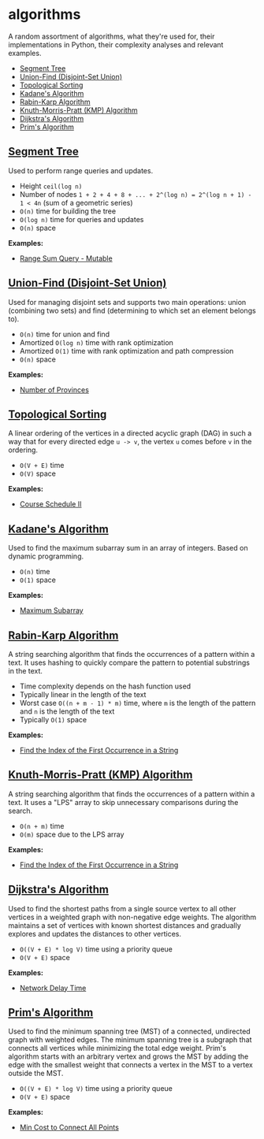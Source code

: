 # algorithms

A random assortment of algorithms, what they're used for, their implementations in Python, their complexity analyses and relevant examples.

* [Segment Tree](#segment-tree)
* [Union-Find (Disjoint-Set Union)](#union-find-disjoint-set-union)
* [Topological Sorting](#topological-sorting)
* [Kadane's Algorithm](#kadanes-algorithm)
* [Rabin-Karp Algorithm](#rabin-karp-algorithm)
* [Knuth-Morris-Pratt (KMP) Algorithm](#knuth-morris-pratt-kmp-algorithm)
* [Dijkstra's Algorithm](#dijkstras-algorithm)
* [Prim's Algorithm](#prims-algorithm)

## [Segment Tree](/python/segment-tree.py)

Used to perform range queries and updates.

* Height `ceil(log n)`
* Number of nodes `1 + 2 + 4 + 8 + ... + 2^(log n) = 2^(log n + 1) - 1 < 4n` (sum of a geometric series)
* `O(n)` time for building the tree
* `O(log n)` time for queries and updates
* `O(n)` space

**Examples:**

* [Range Sum Query - Mutable](https://leetcode.com/problems/range-sum-query-mutable/description/)

## [Union-Find (Disjoint-Set Union)](/python/union-find.py)

Used for managing disjoint sets and supports two main operations: union (combining two sets) and find (determining to which set an element belongs to).

* `O(n)` time for union and find
* Amortized `O(log n)` time with rank optimization
* Amortized `O(1)` time with rank optimization and path compression
* `O(n)` space

**Examples:**

* [Number of Provinces](https://leetcode.com/problems/number-of-provinces/description/)

## [Topological Sorting](/python/topological-sorting.py)

A linear ordering of the vertices in a directed acyclic graph (DAG) in such a way that for every directed edge `u -> v`, the vertex `u`  comes before `v` in the ordering.

* `O(V + E)` time
* `O(V)` space

**Examples:**

* [Course Schedule II](https://leetcode.com/problems/course-schedule-ii/description/)

## [Kadane's Algorithm](/python/kadanes-algorithm.py)

Used to find the maximum subarray sum in an array of integers. Based on dynamic programming.

* `O(n)` time
* `O(1)` space

**Examples:**

* [Maximum Subarray](https://leetcode.com/problems/maximum-subarray/description/)

## [Rabin-Karp Algorithm](/python/rabin-karp-algorithm.py)

A string searching algorithm that finds the occurrences of a pattern within a text. It uses hashing to quickly compare the pattern to potential substrings in the text.

* Time complexity depends on the hash function used
* Typically linear in the length of the text
* Worst case `O((n + m - 1) * m)` time, where `m` is the length of the pattern and `n` is the length of the text
* Typically `O(1)` space

**Examples:**

* [Find the Index of the First Occurrence in a String](https://leetcode.com/problems/find-the-index-of-the-first-occurrence-in-a-string/description/)

## [Knuth-Morris-Pratt (KMP) Algorithm](/python/kmp-algorithm.py)

A string searching algorithm that finds the occurrences of a pattern within a text. It uses a "LPS" array to skip unnecessary comparisons during the search.

* `O(n + m)` time
* `O(m)` space due to the LPS array

**Examples:**

* [Find the Index of the First Occurrence in a String](https://leetcode.com/problems/find-the-index-of-the-first-occurrence-in-a-string/description/)

## [Dijkstra's Algorithm](/python/dijkstras-algorithm.py)

Used to find the shortest paths from a single source vertex to all other vertices in a weighted graph with non-negative edge weights. The algorithm maintains a set of vertices with known shortest distances and gradually explores and updates the distances to other vertices.

* `O((V + E) * log V)` time using a priority queue
* `O(V + E)` space

**Examples:**

* [Network Delay Time](https://leetcode.com/problems/network-delay-time/description/)

## [Prim's Algorithm](/python/prims-algorithm.py)

Used to find the minimum spanning tree (MST) of a connected, undirected graph with weighted edges. The minimum spanning tree is a subgraph that connects all vertices while minimizing the total edge weight. Prim's algorithm starts with an arbitrary vertex and grows the MST by adding the edge with the smallest weight that connects a vertex in the MST to a vertex outside the MST.

* `O((V + E) * log V)` time using a priority queue
* `O(V + E)` space

**Examples:**

* [Min Cost to Connect All Points](https://leetcode.com/problems/min-cost-to-connect-all-points/description/)
